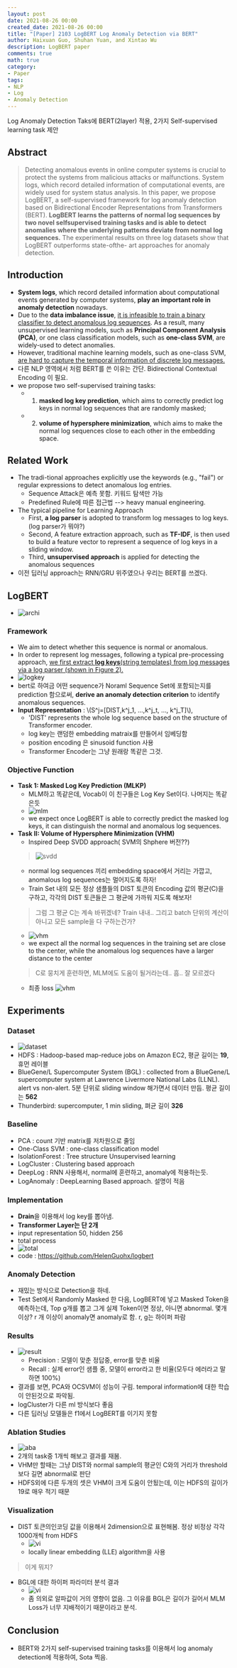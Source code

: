 ```yaml
---
layout: post
date: 2021-08-26 00:00
created_date: 2021-08-26 00:00
title: "[Paper] 2103 LogBERT Log Anomaly Detection via BERT"
author: Haixuan Guo, Shuhan Yuan, and Xintao Wu
description: LogBERT paper
comments: true
math: true
category: 
- Paper
tags:
- NLP
- Log
- Anomaly Detection
---
```


Log Anomaly Detection Taks에 BERT(2layer) 적용, 2가지 Self-supervised learning task 제안
 <!--more-->

## Abstract
> Detecting anomalous events in online computer systems is crucial to protect the systems from malicious attacks or malfunctions. System logs, which record detailed information of computational events, are widely used for system status analysis. In this paper, we propose LogBERT, a self-supervised framework for log anomaly detection based on Bidirectional Encoder Representations from Transformers (BERT). **LogBERT learns the patterns of normal log sequences by two novel selfsupervised training tasks and is able to detect anomalies where the underlying patterns deviate from normal log sequences.** The experimental results on three log datasets show that LogBERT outperforms state-ofthe- art approaches for anomaly detection.

##  Introduction
- **System logs**, which record detailed information about computational events generated by computer systems, **play an important role in anomaly detection** nowadays.
- Due to the **data imbalance issue**, <u>it is infeasible to train a binary classifier to detect anomalous log sequences</u>. As a result, many unsupervised learning models, such as **Principal Component Analysis (PCA)**, or one class classification models, such as **one-class SVM**, are widely-used to detect anomalies.
- However, traditional machine learning models, such as one-class SVM, <u>are hard to capture the temporal information of discrete log messages.</u>
- 다른 NLP 영역에서 처럼 BERT를 쓴 이유는 간단. Bidirectional Contextual Encoding 이 필요.
- we propose two self-supervised training tasks: 
  - 1) **masked log key prediction**, which aims to correctly predict log keys in normal log sequences that are randomly masked; 
  - 2) **volume of hypersphere minimization**, which aims to make the normal log sequences close to each other in the embedding space.

##  Related Work
- The tradi-tional approaches explicitly use the keywords (e.g., "fail") or regular expressions to detect anomalous log entries.
  - Sequence Attack은 예측 못함. 키워드 탐색만 가능
  - Predefined Rule에 따른 접근법 --> heavy manual engineering.
- The typical pipeline for Learning Approach
  - First, **a log parser** is adopted to transform log messages to log keys. (log parser가 뭐야?)
  - Second, A feature extraction approach, such as **TF-IDF**, is then used to build a feature vector to represent a sequence of log keys in a sliding window.
  - Third, **unsupervised approach** is applied for detecting the anomalous sequences
- 이전 딥러닝 approach는 RNN/GRU 위주였으나 우리는 BERT를 쓰겠다.

## LogBERT 
- ![archi](/assets/img/logbert1.png)
### Framework
- We aim to detect whether this sequence is normal or anomalous.
- In order to represent log messages, following a typical pre-processing approach, <u>we first extract <strong>log keys</strong>(string templates) from log messages via a log parser (shown in Figure 2).</u>
- ![logkey](/assets/img/logbert2.png)
- bert로 하여금 어떤 sequence가 Noraml Sequence Set에 포함되는지를 prediction 함으로써, **derive an anomaly detection criterion** to identify anomalous sequences.
- **Input Representation** : \\(S^j=[DIST,k^j_1, ...,k^j_t, ..., k^j_T]\\), 
  - <span class='my_highlight'> 'DIST' represents the whole log sequence based on the structure of Transformer encoder.</span>
  - log key는 랜덤한 embedding matraix를 만들어서 임베딩함
  - position encoding 은 sinusoid function 사용
  - Transformer Encoder는 그냥 원래랑 똑같은 그것.

### Objective Function
- **Task 1: Masked Log Key Prediction (MLKP)** 
  - MLM하고 똑같은데, Vocab이 이 친구들은 Log Key Set이다. 나머지는 똑같은듯
  - ![mlm](/assets/img/logbert3.png)
  - we expect once LogBERT is able to correctly predict the masked log keys, it can distinguish the normal and anomalous log sequences.
- **Task II: Volume of Hypersphere Minimization (VHM)**
  - Inspired Deep SVDD approach( SVM의 Shphere 버전??)
  > ![svdd](/assets/img/svdd.jfif)
  - normal log sequences 끼리 embedding space에서 거리는 가깝고, anomalous log sequences는 멀어지도록 하자!
  - Train Set 내의 모든 정상 샘플들의 DIST 토큰의 Encoding 값의 평균(C)을 구하고, 각각의 DIST 토큰들은 그 평균에 가까워 지도록 해보자!
  > 그럼 그 평균 C는 계속 바뀌겠네? Train 내내.. 그리고 batch 단위의 계산이 아니고 모든 sample을 다 구하는건가?
  - ![vhm](/assets/img/logbert4.png)
  - we expect all the normal log sequences in the training set are close to the center, while the anomalous log sequences have a larger distance to the center
  > C로 뭉치게 훈련하면, MLM에도 도움이 될거라는데.. 흠.. 잘 모르겠다
  - 최종 loss ![vhm](/assets/img/logbert5.png)

## Experiments
### Dataset
- ![dataset](/assets/img/logbert6.png)
- HDFS : Hadoop-based map-reduce jobs on Amazon EC2, 평균 길이는 **19**, 휴먼 레이블
- BlueGene/L Supercomputer System (BGL) : collected from a BlueGene/L supercomputer system at Lawrence Livermore National Labs (LLNL). alert vs non-alert. 5분 단위로 sliding window 해가면서 데이터 만듬. 평균 길이는 **562**
- Thunderbird: supercomputer, 1 min sliding, 펴균 길이 **326**
### Baseline
- PCA : count 기반 matrix를 저차원으로 줄임
- One-Class SVM : one-class classification model
- IsolationForest : Tree structure Unsupervised learning
- LogCluster : Clustering based approach
- DeepLog : RNN 사용해서, normal에 훈련하고, anomaly에 적용하는듯.
- LogAnomaly : DeepLearning Based approach. 설명이 적음

### Implementation
- **Drain**을 이용해서 log key를 뽑아냄.
- **Transformer Layer는 단 2개**
- input representation 50, hidden 256
- total process
- ![total](/assets/img/logbert7.png)
- code : https://github.com/HelenGuohx/logbert

### Anomaly Detection
- 재밌는 방식으로 Detection을 하네.
- Test Set에서 Randomly Masked 한 다음, LogBERT에 넣고 Masked Token을 예측하는데, Top g개를 뽑고 그게 실제 Token이면 정상, 아니면 abnormal. 몇개 이상? r 개 이상이 anomaly면 anomaly로 함. r, g는 하이퍼 파람

### Results
- ![result](/assets/img/logbert8.png)
  - Precision : 모델이 맞춘 정답중, error를 맞춘 비율
  - Recall : 실제 error인 샘플 중, 모델이 error라고 한 비율(모두다 에러라고 말하면 100%)
- 결과를 보면, PCA와 OCSVM이 성능이 구림. temporal information에 대한 학습이 안된것으로 파악됨.
- logCluster가 다른 ml 방식보다 좋음
- 다른 딥러닝 모델들은 f1에서 LogBERT를 이기지 못함

### Ablation Studies
- ![aba](/assets/img/logbert9.png)
- 2개의 task중 1개씩 해보고 결과를 재봄.
- VHM만 할때는 그냥 DIST와 normal sample의 평균인 C와의 거리가 threshold보다 길면 abnormal로 판단
- HDFS외에 다른 두개의 셋은 VHM이 크게 도움이 안됬는데, 이는 HDFS의 길이가 19로 매우 적기 때문

### Visualization
- DIST 토큰의인코딩 값을 이용해서 2dimension으로 표현해봄. 정상 비정상 각각 1000개씩 from HDFS
  - ![vi](/assets/img/logbert10.png)
  - locally linear embedding (LLE) algorithm을 사용
> 이게 뭐지?
- BGL에 대한 하이퍼 파라미터 분석 결과
  - ![vi](/assets/img/logbert11.png)
  - 좀 의외로 알파값이 거의 영향이 없음. 그 이유를 BGL은 길이가 길어서 MLM Loss가 너무 지배적이기 때문이라고 분석.

## Conclusion
- BERT와 2가지 self-supervised training tasks를 이용해서 log anomaly detection에 적용하여, Sota 찍음.